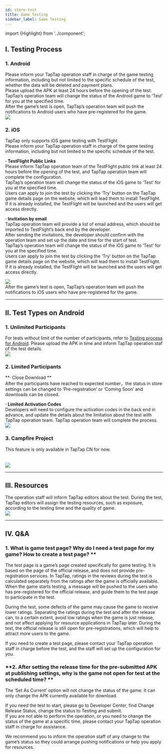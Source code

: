 ```yaml
---
id: store-test
title: Game Testing
sidebar_label: Game Testing
---
```

import {Highlight} from '../component';

## **I. Testing Process**  

### 1\. Android
Please inform your TapTap operation staff in charge of the game testing information, including but not limited to the specific schedule of the test, whether the data will be deleted and payment plans.  
Please upload the APK at least 24 hours before the opening of the test.  
TapTap’s operation team will change the status of the Android game to ‘Test’ for you at the specified time.  
After the game’s test is open, TapTap’s operation team will push the notifications to Android users who have pre-registered for the game.   
![](https://img.tapimg.com/market/images/c53d78b9b120276b53f82aebb0d01537.png)  

### **2\. iOS**  
TapTap only supports iOS game testing with TestFlight  
Please inform your TapTap operation staff in charge of the game testing information, including but not limited to the specific schedule of the test.


**· TestFlight Public Links**  
Please inform TapTap operation team of the TestFlight public link at least 24 hours before the opening of the test, and TapTap operation team will complete the configuration.  
TapTap’s operation team will change the status of the iOS game to ‘Test’ for you at the specified time.  
Users can apply to join the test by clicking the ‘Try’ button on the TapTap game details page on the website, which will lead them to install TestFlight. If it is already installed, the TestFlight will be launched and the users will get access directly.  


**· Invitation by email**  
TapTap operation team will provide a list of email address, which should be imported to TestFlight’s back end by the developer.  
After sending the invitations, the developer should confirm with the operation team and set up the date and time for the start of test.  
TapTap’s operation team will change the status of the iOS game to ‘Test’ for you at the specified time.  
Users can apply to join the test by clicking the ‘Try’ button on the TapTap game details page on the website, which will lead them to install TestFlight. If it is already installed, the TestFlight will be launched and the users will get access directly.  

![](https://img.tapimg.com/market/images/c53d78b9b120276b53f82aebb0d01537.png)  
After the game’s test is open, TapTap’s operation team will push the notifications to iOS users who have pre-registered for the game.   

---

## **II. Test Types on Android**  

### **1\. Unlimited Participants**
For tests without limit of the number of participants, refer to [Testing process for Android](https://www.taptap.com/developer/help_docs/7?id=46#document_0). Please upload the APK in time and inform TapTap operation staf of the test details.  
![](https://img.tapimg.com/market/images/c53d78b9b120276b53f82aebb0d01537.png)  

### **2\. Limited Participants**  

**· Close Download **  
After the participants have reached to expected number，the status in store settings can be changed to ‘Pre-registration’ or ‘Coming Soon’ and downloads can be closed.  

**· Limited Activation Codes**  
Developers will need to configure the activation codes in the back end in advance, and update the details about the limitation about the test with TapTap operation team. TapTap operation team will complete the process.   
![](https://img.tapimg.com/market/images/c53d78b9b120276b53f82aebb0d01537.png)  

### 3\. Campfire Project  
 This feature is only available in TapTap CN for now.  
 [](https://www.taptap.com/campfire/apply/developer)  
 [](https://www.taptap.com/campfire/guide)  
![](https://img.tapimg.com/market/images/c53d78b9b120276b53f82aebb0d01537.png)  

---

## **III. Resources**  
The operation staff will inform TapTap editors about the test. During the test, TapTap editors will assign the testing resources, such as exposure, according to the testing time and the quality of game.  
![](https://img.tapimg.com/market/images/c53d78b9b120276b53f82aebb0d01537.png)  

---

## **IV. Q&A**  
### 1\. What is game test page? Why do I need a test page for my game? How to create a test page? **  
The test page is a game’s page created specifically for game testing. It is based on the page of the official release, and does not provide pre-registration services. In TapTap, ratings in the reviews during the test is calculated separately from the ratings after the game is officially available. When the game starts testing, a message will be pushed to the users who has pre-registered for the official release, and guide them to the test page to participate in the test.  

During the test, some defects of the game may cause the game to receive lower ratings. Separating the ratings during the test and after the release can, to a certain extent, avoid low ratings when the game is just release, and not affect applying for resource applications in TapTap later. During the test, the official release is still open for pre-registrations, which will help to attract more users to the game.   

If you need  to create a test page, please contact your TapTap operation staff in charge before the test, and the staff will set up the configuration for you.  


### **2\. After setting the release time for the pre-submitted APK at publishing settings, why is the game not open for test at the scheduled time? **  
The ‘Set As Current’ option will not change the status of the game. It can only change the APK currently available for download.  

If you need the test to start, please go to Developer Center, find <Highlight color='#00b9c8'>Change Release Status</Highlight>, change the status to Testing and submit.  
If you are not able to perform the operation, or you need to change the status of the game at a specific time, please contact your TapTap operation staff in charge for assistance.  

We recommend you to inform the operation staff of any change to the game’s status so they could arrange pushing notifications or help you apply for resources.  
